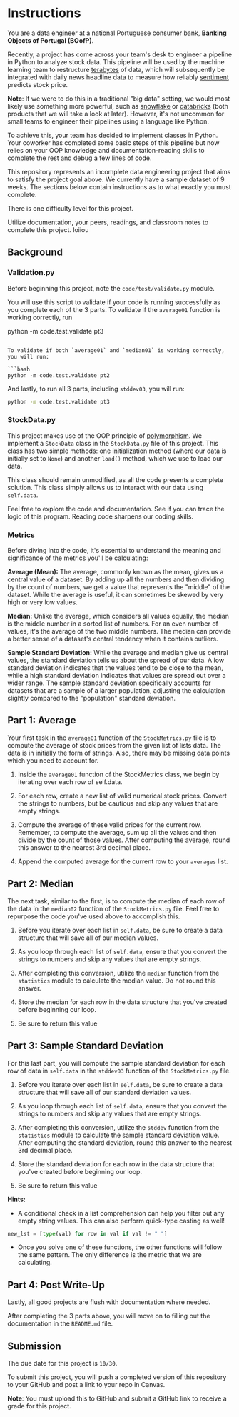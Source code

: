 # Instructions

You are a data engineer at a national Portuguese consumer bank, **Banking Objects of Portugal (BOofP)**.

Recently, a project has come across your team's desk to engineer a pipeline in Python to analyze stock data. This pipeline will be used by the machine learning team to restructure [terabytes](https://www.youtube.com/watch?v=-aYat9357mE) of data, which will subsequently be integrated with daily news headline data to measure how reliably [sentiment](https://aws.amazon.com/what-is/sentiment-analysis/) predicts stock price.

**Note**: If we were to do this in a traditional "big data" setting, we would most likely use something more powerful, such as [snowflake](https://docs.snowflake.com/en/user-guide/data-pipelines-intro) or [databricks](https://azure.microsoft.com/en-us/products/databricks) (both products that we will take a look at later). However, it's not uncommon for small teams to engineer their pipelines using a language like Python.

To achieve this, your team has decided to implement classes in Python. Your coworker has completed some basic steps of this pipeline but now relies on your OOP knowledge and documentation-reading skills to complete the rest and debug a few lines of code.

This repository represents an incomplete data engineering project that aims to satisfy the project goal above. We currently have a sample dataset of 9 weeks. The sections below contain instructions as to what exactly you must complete.

There is one difficulty level for this project.

Utilize documentation, your peers, readings, and classroom notes to complete this project. loiiou

## Background

### Validation.py

Before beginning this project, note the `code/test/validate.py` module. 

You will use this script to validate if your code is running successfully as you complete each of the 3 parts. To validate if the `average01` function is working correctly, run

python -m code.test.validate pt3

```

To validate if both `average01` and `median01` is working correctly, you will run:

```bash
python -m code.test.validate pt2
```

And lastly, to run all 3 parts, including `stddev03`, you will run:

```bash
python -m code.test.validate pt3
```

### StockData.py

This project makes use of the OOP principle of [polymorphism](https://www.w3schools.com/python/python_polymorphism.asp). We implement a `StockData` class in the `StockData.py` file of this project. This class has two simple methods: one initialization method (where our data is initially set to `None`) and another `load()` method, which we use to load our data.

This class should remain unmodified, as all the code presents a complete solution. This class simply allows us to interact with our data using `self.data`.

Feel free to explore the code and documentation. See if you can trace the logic of this program. Reading code sharpens our coding skills.

### Metrics

Before diving into the code, it's essential to understand the meaning and significance of the metrics you'll be calculating:

**Average (Mean):**
The average, commonly known as the mean, gives us a central value of a dataset. By adding up all the numbers and then dividing by the count of numbers, we get a value that represents the "middle" of the dataset. While the average is useful, it can sometimes be skewed by very high or very low values.

**Median:**
Unlike the average, which considers all values equally, the median is the middle number in a sorted list of numbers. For an even number of values, it's the average of the two middle numbers. The median can provide a better sense of a dataset's central tendency when it contains outliers.

**Sample Standard Deviation:**
While the average and median give us central values, the standard deviation tells us about the spread of our data. A low standard deviation indicates that the values tend to be close to the mean, while a high standard deviation indicates that values are spread out over a wider range. The sample standard deviation specifically accounts for datasets that are a sample of a larger population, adjusting the calculation slightly compared to the "population" standard deviation.
 
## Part 1: Average

Your first task in the `average01` function of the `StockMetrics.py` file is to compute the average of stock prices from the given list of lists data. The data is in initially the form of strings. Also, there may be missing data points which you need to account for. 

1. Inside the `average01` function of the StockMetrics class, we begin by iterating over each row of self.data.

2. For each row, create a new list of valid numerical stock prices. Convert the strings to numbers, but be cautious and skip any values that are empty strings.

3. Compute the average of these valid prices for the current row. Remember, to compute the average, sum up all the values and then divide by the count of those values. After computing the average, round this answer to the nearest 3rd decimal place.

4. Append the computed average for the current row to your `averages` list.

## Part 2: Median

The next task, similar to the first, is to compute the median of each row of the data in the `median02` function of the `StockMetrics.py` file. Feel free to repurpose the code you've used above to accomplish this.

1. Before you iterate over each list in `self.data`, be sure to create a data structure that will save all of our median values.

2. As you loop through each list of `self.data`, ensure that you convert the strings to numbers and skip any values that are empty strings.

3. After completing this conversion, utilize the `median` function from the `statistics` module to calculate the median value. Do not round this answer.

4. Store the median for each row in the data structure that you've created before beginning our loop.

5. Be sure to return this value

## Part 3: Sample Standard Deviation

For this last part, you will compute the sample standard deviation for each row of data in `self.data` in the `stddev03` function of the `StockMetrics.py` file.

1. Before you iterate over each list in `self.data`, be sure to create a data structure that will save all of our standard deviation values.

2. As you loop through each list of `self.data`, ensure that you convert the strings to numbers and skip any values that are empty strings.

3. After completing this conversion, utilize the `stddev` function from the `statistics` module to calculate the sample standard deviation value. After computing the standard deviation, round this answer to the nearest 3rd decimal place.

4. Store the standard deviation for each row in the data structure that you've created before beginning our loop.

5. Be sure to return this value


**Hints:**

* A conditional check in a list comprehension can help you filter out any empty string values. This can also perform quick-type casting as well! 

```python
new_lst = [type(val) for row in val if val != " "]
```

* Once you solve one of these functions, the other functions will follow the same pattern. The only difference is the metric that we are calculating.

## Part 4: Post Write-Up

Lastly, all good projects are flush with documentation where needed.

After completing the 3 parts above, you will move on to filling out the documentation in the `README.md` file. 

## Submission

The due date for this project is `10/30`.

To submit this project, you will push a completed version of this repository to your GitHub and post a link to your repo in Canvas.

**Note**: You must upload this to GitHub and submit a GitHub link to receive a grade for this project.
